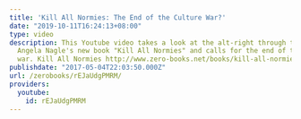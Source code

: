 ```yaml
---
title: 'Kill All Normies: The End of the Culture War?'
date: "2019-10-11T16:24:13+08:00"
type: video
description: This Youtube video takes a look at the alt-right through the lens of
  Angela Nagle's new book "Kill All Normies" and calls for the end of the culture
  war. Kill All Normies http://www.zero-books.net/books/kill-all-normies
publishdate: "2017-05-04T22:03:50.000Z"
url: /zerobooks/rEJaUdgPMRM/
providers:
  youtube:
    id: rEJaUdgPMRM
---
```

